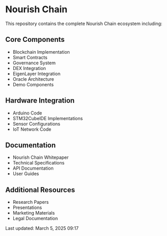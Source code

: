 # Nourish Chain

This repository contains the complete Nourish Chain ecosystem including:

## Core Components
- Blockchain Implementation
- Smart Contracts
- Governance System
- DEX Integration
- EigenLayer Integration
- Oracle Architecture
- Demo Components

## Hardware Integration
- Arduino Code
- STM32CubeIDE Implementations
- Sensor Configurations
- IoT Network Code

## Documentation
- Nourish Chain Whitepaper
- Technical Specifications
- API Documentation
- User Guides

## Additional Resources
- Research Papers
- Presentations
- Marketing Materials
- Legal Documentation

Last updated: March 5, 2025 09:17
